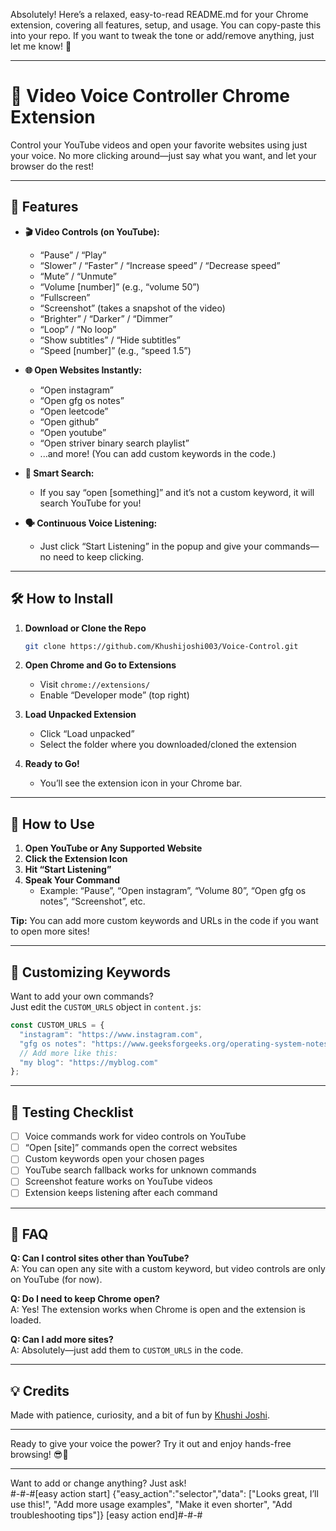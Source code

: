 Absolutely! Here’s a relaxed, easy-to-read README.md for your Chrome extension, covering all features, setup, and usage. You can copy-paste this into your repo. If you want to tweak the tone or add/remove anything, just let me know! 🚀

---

# 🎤 Video Voice Controller Chrome Extension

Control your YouTube videos and open your favorite websites using just your voice. No more clicking around—just say what you want, and let your browser do the rest!

---

## 🚀 Features

- **🎬 Video Controls (on YouTube):**
  - “Pause” / “Play”
  - “Slower” / “Faster” / “Increase speed” / “Decrease speed”
  - “Mute” / “Unmute”
  - “Volume [number]” (e.g., “volume 50”)
  - “Fullscreen”
  - “Screenshot” (takes a snapshot of the video)
  - “Brighter” / “Darker” / “Dimmer”
  - “Loop” / “No loop”
  - “Show subtitles” / “Hide subtitles”
  - “Speed [number]” (e.g., “speed 1.5”)

- **🌐 Open Websites Instantly:**
  - “Open instagram”
  - “Open gfg os notes”
  - “Open leetcode”
  - “Open github”
  - “Open youtube”
  - “Open striver binary search playlist”
  - ...and more! (You can add custom keywords in the code.)

- **🔎 Smart Search:**
  - If you say “open [something]” and it’s not a custom keyword, it will search YouTube for you!

- **🗣️ Continuous Voice Listening:**
  - Just click “Start Listening” in the popup and give your commands—no need to keep clicking.

---

## 🛠️ How to Install

1. **Download or Clone the Repo**
   ```bash
   git clone https://github.com/Khushijoshi003/Voice-Control.git
   ```

2. **Open Chrome and Go to Extensions**
   - Visit `chrome://extensions/`
   - Enable “Developer mode” (top right)

3. **Load Unpacked Extension**
   - Click “Load unpacked”
   - Select the folder where you downloaded/cloned the extension

4. **Ready to Go!**
   - You’ll see the extension icon in your Chrome bar.

---

## 🤖 How to Use

1. **Open YouTube or Any Supported Website**
2. **Click the Extension Icon**
3. **Hit “Start Listening”**
4. **Speak Your Command**
   - Example: “Pause”, “Open instagram”, “Volume 80”, “Open gfg os notes”, “Screenshot”, etc.

**Tip:** You can add more custom keywords and URLs in the code if you want to open more sites!

---

## 📝 Customizing Keywords

Want to add your own commands?  
Just edit the `CUSTOM_URLS` object in `content.js`:

```js
const CUSTOM_URLS = {
  "instagram": "https://www.instagram.com",
  "gfg os notes": "https://www.geeksforgeeks.org/operating-system-notes-set-1-introduction/",
  // Add more like this:
  "my blog": "https://myblog.com"
};
```

---

## 🧪 Testing Checklist

- [ ] Voice commands work for video controls on YouTube
- [ ] “Open [site]” commands open the correct websites
- [ ] Custom keywords open your chosen pages
- [ ] YouTube search fallback works for unknown commands
- [ ] Screenshot feature works on YouTube videos
- [ ] Extension keeps listening after each command

---

## 🙋 FAQ

**Q: Can I control sites other than YouTube?**  
A: You can open any site with a custom keyword, but video controls are only on YouTube (for now).

**Q: Do I need to keep Chrome open?**  
A: Yes! The extension works when Chrome is open and the extension is loaded.

**Q: Can I add more sites?**  
A: Absolutely—just add them to `CUSTOM_URLS` in the code.

---

## 💡 Credits

Made with patience, curiosity, and a bit of fun by [Khushi Joshi](https://github.com/Khushijoshi003).

---

Ready to give your voice the power? Try it out and enjoy hands-free browsing! 😎🎤

---

Want to add or change anything? Just ask!  
#-#-#[easy action start]
{"easy_action":"selector","data": ["Looks great, I’ll use this!", "Add more usage examples", "Make it even shorter", "Add troubleshooting tips"]}
[easy action end]#-#-#